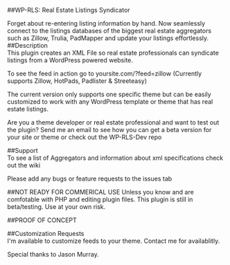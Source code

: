 ##WP-RLS: Real Estate Listings Syndicator   

Forget about re-entering listing information by hand. Now seamlessly connect to the listings databases of the biggest real estate aggregators such as Zillow, Trulia, PadMapper and update your listings effortlessly.       
##Description     
This plugin creates an XML File so real estate professionals can syndicate listings from a WordPress powered website.   

To see the feed in action go to yoursite.com/?feed=zillow (Currently supports Zillow, HotPads, Padlister & Streeteasy)

The current version only supports one specific theme but can be easily customized to work with any WordPress template or theme that has real estate listings.     

Are you a theme developer or real estate professional and want to test out the plugin? Send me an email to see how you can get a beta version for your site or theme or check out the WP-RLS-Dev repo       

##Support      
To see a list of Aggregators and information about xml specifications check out the wiki    

Please add any bugs or feature requests to the issues tab    

##NOT READY FOR COMMERICAL USE
Unless you know and are comfotable with PHP and editing plugin files. This plugin is still in beta/testing. Use at your own risk. 

##<stong>PROOF OF CONCEPT</strong>

##Customization Requests     
I'm available to customize feeds to your theme. Contact me for availablitly.  

Special thanks to Jason Murray.
